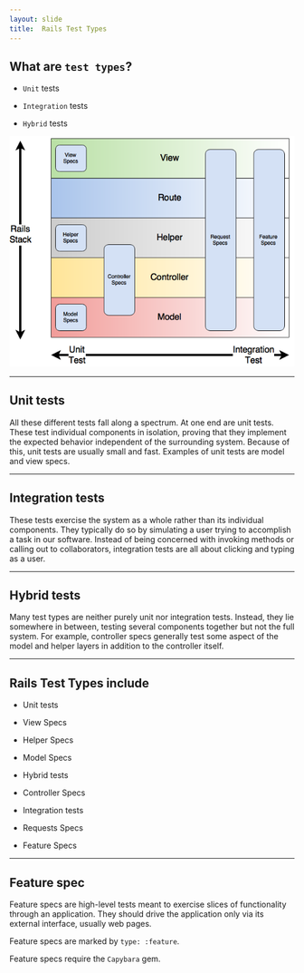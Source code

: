 ```yaml
---
layout: slide
title:  Rails Test Types
---
```


## What are `test types`?

- `Unit` tests

- `Integration` tests

- `Hybrid` tests

![](/assets/images/types-of-test/rails-test-types.png)

---

## Unit tests
All these different tests fall along a spectrum. At one end are unit tests. These test individual components in isolation, proving that they implement the expected behavior independent of the surrounding system. Because of this, unit tests are usually small and fast. Examples of unit tests are model and view specs.

---

## Integration tests
These tests exercise the system as a whole rather than its individual components. They typically do so by simulating a user trying to accomplish a task in our software. Instead of being concerned with invoking methods or calling out to collaborators, integration tests are all about clicking and typing as a user.

---

## Hybrid tests
Many test types are neither purely unit nor integration tests. Instead, they lie somewhere in between, testing several components together but not the full system. For example, controller specs generally test some aspect of the model and helper layers in addition to the controller itself.

---

## Rails Test Types include

- Unit tests

 - View Specs

 - Helper Specs

 - Model Specs

- Hybrid tests

 - Controller Specs

- Integration tests

 - Requests Specs

 - Feature Specs

---

## Feature spec

Feature specs are high-level tests meant to exercise slices of functionality
through an application. They should drive the application only via its external
interface, usually web pages.

Feature specs are marked by `type: :feature`.

Feature specs require the `Capybara` gem.